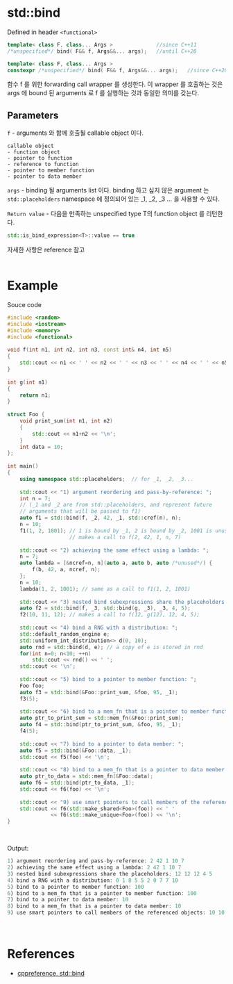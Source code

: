 # std::bind

Defined in header ```<functional>```

```c++
template< class F, class... Args >              //since C++11
/*unspecified*/ bind( F&& f, Args&&... args);   //until C++20

template< class F, class... Args >
constexpr /*unspecified*/ bind( F&& f, Args&&... args);   //since C++20
```

함수 f 를 위한 forwarding call wrapper 를 생성한다. 이 wrapper 를 호출하는 것은 args 에 bound 된 arguments 로 f 를 실행하는 것과 동일한 의미를 갖는다.

## Parameters
```f``` - arguments 와 함께 호출될 callable object 이다.
```
callable object
- function object
- pointer to function
- reference to function
- pointer to member function
- pointer to data member
```
```args``` - binding 될 arguments list 이다. binding 하고 싶지 않은 argument 는 ```std::placeholders``` namespace 에 정의되어 있는 _1, _2, _3 ... 을 사용할 수 있다.

```Return value``` - 다음을 만족하는 unspecified type T의 function object 를 리턴한다.
```c++ 
std::is_bind_expression<T>::value == true
```
자세한 사항은 reference 참고
<br><br>

# Example

Souce code
```c++
#include <random>
#include <iostream>
#include <memory>
#include <functional>
 
void f(int n1, int n2, int n3, const int& n4, int n5)
{
    std::cout << n1 << ' ' << n2 << ' ' << n3 << ' ' << n4 << ' ' << n5 << '\n';
}
 
int g(int n1)
{
    return n1;
}
 
struct Foo {
    void print_sum(int n1, int n2)
    {
        std::cout << n1+n2 << '\n';
    }
    int data = 10;
};
 
int main()
{
    using namespace std::placeholders;  // for _1, _2, _3...
 
    std::cout << "1) argument reordering and pass-by-reference: ";
    int n = 7;
    // (_1 and _2 are from std::placeholders, and represent future
    // arguments that will be passed to f1)
    auto f1 = std::bind(f, _2, 42, _1, std::cref(n), n);
    n = 10;
    f1(1, 2, 1001); // 1 is bound by _1, 2 is bound by _2, 1001 is unused
                    // makes a call to f(2, 42, 1, n, 7)
 
    std::cout << "2) achieving the same effect using a lambda: ";
    n = 7;
    auto lambda = [&ncref=n, n](auto a, auto b, auto /*unused*/) {
        f(b, 42, a, ncref, n);
    };
    n = 10;
    lambda(1, 2, 1001); // same as a call to f1(1, 2, 1001)
 
    std::cout << "3) nested bind subexpressions share the placeholders: ";
    auto f2 = std::bind(f, _3, std::bind(g, _3), _3, 4, 5);
    f2(10, 11, 12); // makes a call to f(12, g(12), 12, 4, 5);
 
    std::cout << "4) bind a RNG with a distribution: ";
    std::default_random_engine e;
    std::uniform_int_distribution<> d(0, 10);
    auto rnd = std::bind(d, e); // a copy of e is stored in rnd
    for(int n=0; n<10; ++n)
        std::cout << rnd() << ' ';
    std::cout << '\n';
 
    std::cout << "5) bind to a pointer to member function: ";
    Foo foo;
    auto f3 = std::bind(&Foo::print_sum, &foo, 95, _1);
    f3(5);
 
    std::cout << "6) bind to a mem_fn that is a pointer to member function: ";
    auto ptr_to_print_sum = std::mem_fn(&Foo::print_sum);
    auto f4 = std::bind(ptr_to_print_sum, &foo, 95, _1);
    f4(5);
 
    std::cout << "7) bind to a pointer to data member: ";
    auto f5 = std::bind(&Foo::data, _1);
    std::cout << f5(foo) << '\n';
 
    std::cout << "8) bind to a mem_fn that is a pointer to data member: ";
    auto ptr_to_data = std::mem_fn(&Foo::data);
    auto f6 = std::bind(ptr_to_data, _1);
    std::cout << f6(foo) << '\n';
 
    std::cout << "9) use smart pointers to call members of the referenced objects: ";
    std::cout << f6(std::make_shared<Foo>(foo)) << ' '
              << f6(std::make_unique<Foo>(foo)) << '\n';
}
```
<br>

Output:
```java
1) argument reordering and pass-by-reference: 2 42 1 10 7
2) achieving the same effect using a lambda: 2 42 1 10 7
3) nested bind subexpressions share the placeholders: 12 12 12 4 5
4) bind a RNG with a distribution: 0 1 8 5 5 2 0 7 7 10 
5) bind to a pointer to member function: 100
6) bind to a mem_fn that is a pointer to member function: 100
7) bind to a pointer to data member: 10
8) bind to a mem_fn that is a pointer to data member: 10
9) use smart pointers to call members of the referenced objects: 10 10
```
<br>

# References
- [cppreference, std::bind](https://en.cppreference.com/w/cpp/utility/functional/bind)